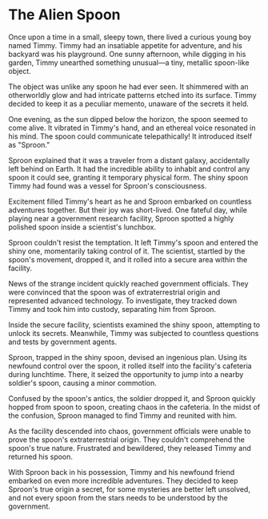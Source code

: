 # The Alien Spoon

Once upon a time in a small, sleepy town, there lived a curious young boy named Timmy. Timmy had an insatiable appetite for adventure, and his backyard was his playground. One sunny afternoon, while digging in his garden, Timmy unearthed something unusual—a tiny, metallic spoon-like object.

The object was unlike any spoon he had ever seen. It shimmered with an otherworldly glow and had intricate patterns etched into its surface. Timmy decided to keep it as a peculiar memento, unaware of the secrets it held.

One evening, as the sun dipped below the horizon, the spoon seemed to come alive. It vibrated in Timmy's hand, and an ethereal voice resonated in his mind. The spoon could communicate telepathically! It introduced itself as "Sproon."

Sproon explained that it was a traveler from a distant galaxy, accidentally left behind on Earth. It had the incredible ability to inhabit and control any spoon it could see, granting it temporary physical form. The shiny spoon Timmy had found was a vessel for Sproon's consciousness.

Excitement filled Timmy's heart as he and Sproon embarked on countless adventures together. But their joy was short-lived. One fateful day, while playing near a government research facility, Sproon spotted a highly polished spoon inside a scientist's lunchbox.

Sproon couldn't resist the temptation. It left Timmy's spoon and entered the shiny one, momentarily taking control of it. The scientist, startled by the spoon's movement, dropped it, and it rolled into a secure area within the facility.

News of the strange incident quickly reached government officials. They were convinced that the spoon was of extraterrestrial origin and represented advanced technology. To investigate, they tracked down Timmy and took him into custody, separating him from Sproon.

Inside the secure facility, scientists examined the shiny spoon, attempting to unlock its secrets. Meanwhile, Timmy was subjected to countless questions and tests by government agents.

Sproon, trapped in the shiny spoon, devised an ingenious plan. Using its newfound control over the spoon, it rolled itself into the facility's cafeteria during lunchtime. There, it seized the opportunity to jump into a nearby soldier's spoon, causing a minor commotion.

Confused by the spoon's antics, the soldier dropped it, and Sproon quickly hopped from spoon to spoon, creating chaos in the cafeteria. In the midst of the confusion, Sproon managed to find Timmy and reunited with him.

As the facility descended into chaos, government officials were unable to prove the spoon's extraterrestrial origin. They couldn't comprehend the spoon's true nature. Frustrated and bewildered, they released Timmy and returned his spoon.

With Sproon back in his possession, Timmy and his newfound friend embarked on even more incredible adventures. They decided to keep Sproon's true origin a secret, for some mysteries are better left unsolved, and not every spoon from the stars needs to be understood by the government.